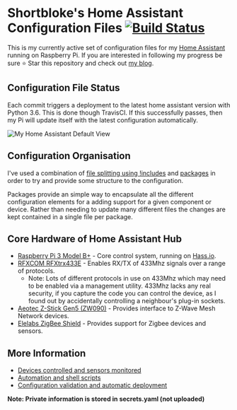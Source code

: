 # Shortbloke's Home Assistant Configuration Files [![Build Status](https://travis-ci.org/shortbloke/home_assistant_config.svg?branch=master)](https://travis-ci.org/shortbloke/home_assistant_config)

This is my currently active set of configuration files for my [Home Assistant](https://home-assistant.io) running on Raspberry Pi.
If you are interested in following my progress be sure ⭐️ Star this repository and check out [my blog](https://www.martinrowan.co.uk).

## Configuration File Status

Each commit triggers a deployment to the latest home assistant version with Python 3.6. This is done though TravisCI. If this successfully passes, then my Pi will update itself with the latest configuration automatically.

![My Home Assistant Default View](images/default_view.jpg)

## Configuration Organisation

I've used a combination of [file splitting using !includes](https://www.home-assistant.io/docs/configuration/splitting_configuration) and [packages](https://www.home-assistant.io/docs/configuration/packages/) in order to try and provide some structure to the configuration. 

Packages provide an simple way to encapsulate all the different configuration elements for a adding support for a given component or device. Rather than needing to update many different files the changes are kept contained in a single file per package.

## Core Hardware of Home Assistant Hub

- [Raspberry Pi 3 Model B+](https://amzn.to/2DabgWG) - Core control system, running on [Hass.io](https://www.home-assistant.io/hassio/).
- [RFXCOM RFXtrx433E](http://www.rfxcom.com/store/Transceivers/14103) - Enables RX/TX of 433Mhz signals over a range of protocols.
  - Note: Lots of different protocols in use on 433Mhz which may need to be enabled via a management utility. 433Mhz lacks any real security, if you capture the code you can control the device, as I found out by accidentally controlling a neighbour's plug-in sockets.
- [Aeotec Z-Stick Gen5 (ZW090)](https://amzn.to/2wrrgwI) - Provides interface to Z-Wave Mesh Network devices.
- [Elelabs ZigBee Shield](https://elelabs.com/products/elelabs_zigbee_shield.html) - Provides support for Zigbee devices and sensors.

## More Information

- [Devices controlled and sensors monitored](devices.md)
- [Automation and shell scripts](automations.md)
- [Configuration validation and automatic deployment](build_deploy.md)

**Note: Private information is stored in secrets.yaml (not uploaded)**
